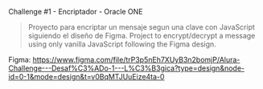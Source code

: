 Challenge #1 - Encriptador - Oracle ONE

> Proyecto para encriptar un mensaje segun una clave con JavaScript siguiendo el diseño de Figma.
> Project to encrypt/decrypt a message using only vanilla JavaScript following the Figma design.

Figma: https://www.figma.com/file/trP3p5nEh7XUyB3n2bomjP/Alura-Challenge---Desaf%C3%ADo-1---L%C3%B3gica?type=design&node-id=0-1&mode=design&t=v0BqMTJUuEize4ta-0
